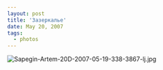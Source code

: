 ```yaml
---
layout: post
title: 'Зазеркалье'
date: May 20, 2007
tags:
  - photos
---
```


![Sapegin-Artem-20D-2007-05-19-338-3867-lj.jpg](upload://Sapegin-Artem-20D-2007-05-19-338-3867-lj.jpg)

